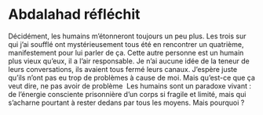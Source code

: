 # Abdalahad réfléchit

Décidément, les humains m’étonneront toujours un peu plus.
Les trois sur qui j’ai soufflé ont mystérieusement tous été en rencontrer un quatrième, manifestement pour lui parler de ça.
Cette autre personne est un humain plus vieux qu’eux, il a l’air responsable.
Je n’ai aucune idée de la teneur de leurs conversations, ils avaient tous fermé leurs canaux.
J’espère juste qu’ils n’ont pas eu trop de problèmes à cause de moi.
Mais qu’est-ce que ça veut dire, ne pas avoir de problème 
Les humains sont un paradoxe vivant : de l’énergie consciente prisonnière d’un corps si fragile et limité, mais qui s’acharne pourtant à rester dedans par tous les moyens.
Mais pourquoi ?
